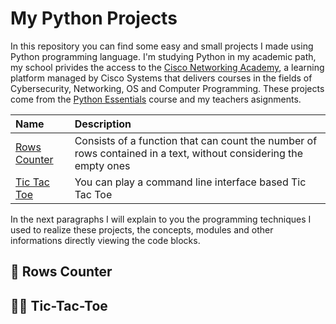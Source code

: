 
# My Python Projects

In this repository you can find some easy and small projects I made using Python programming language. I'm studying Python in my academic path, my school privides the access to the [Cisco Networking Academy](https://www.netacad.com/courses/programming), a learning platform managed by Cisco Systems that delivers courses in the fields of Cybersecurity, Networking, OS and Computer Programming. These projects come from the [Python Essentials](https://www.netacad.com/courses/programming/pcap-programming-essentials-python) course and my teachers asignments.

| Name | Description |
| :---- | :---- |
| [Rows Counter](#rows-counter) | Consists of a function that can count the number of rows contained in a text, without considering the empty ones |
| [Tic Tac Toe](#cli-tic-tac-toe) | You can play a command line interface based Tic Tac Toe

In the next paragraphs I will explain to you the programming techniques I used to realize these projects, the concepts, modules and other informations directly viewing the code blocks. 


## 📖 Rows Counter




## 🙅‍♂️ Tic-Tac-Toe
